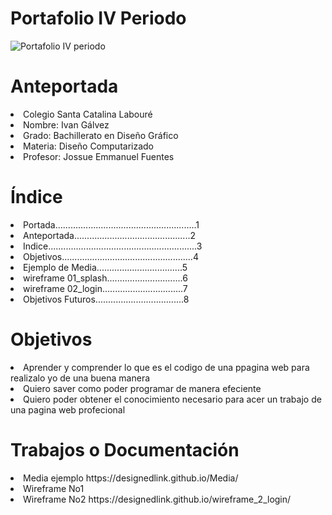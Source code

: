 # Portafolio IV Periodo

![Portafolio IV periodo](https://user-images.githubusercontent.com/79681687/136477080-998d2ff9-2dc1-43f0-adf6-0c02ba61b73f.png)

# Anteportada
<li>Colegio Santa Catalina Labouré</li>
<li>Nombre: Ivan Gálvez</li>
<li>Grado: Bachillerato en Diseño Gráfico</li>
<li>Materia: Diseño Computarizado</li>
<li>Profesor: Jossue Emmanuel Fuentes</li>

# Índice
<li>Portada........................................................1</li>
<li>Anteportada..............................................2</li>
<li>Indice...........................................................3
<li>Objetivos....................................................4</li>
<li>Ejemplo de Media..................................5</li>
<li>wireframe 01_splash..............................6</li>
<li>wireframe 02_login................................7</li>
<li>Objetivos Futuros...................................8</li>

# Objetivos
<li>Aprender y comprender lo que es el codigo de una ppagina web para realizalo yo de una buena manera</li>
<li>Quiero saver como poder programar de manera efeciente</li>
<li>Quiero poder obtener el conocimiento necesario para acer un trabajo de una pagina web profecional</li>

# Trabajos o Documentación 

<li> Media  ejemplo https://designedlink.github.io/Media/</li> 
<li> Wireframe No1</li>
<li> Wireframe No2  https://designedlink.github.io/wireframe_2_login/</li>
